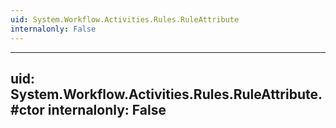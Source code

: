 ```yaml
---
uid: System.Workflow.Activities.Rules.RuleAttribute
internalonly: False
---
```


---
uid: System.Workflow.Activities.Rules.RuleAttribute.#ctor
internalonly: False
---
